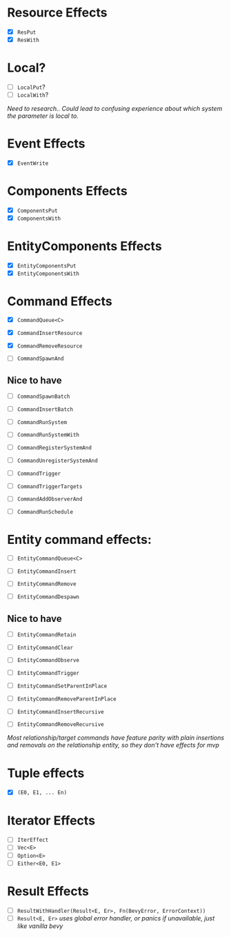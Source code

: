 # Resource Effects
- [x] `ResPut`
- [x] `ResWith`

# Local?
- [ ] `LocalPut`?
- [ ] `LocalWith`?

*Need to research.. Could lead to confusing experience about which system the parameter is local to.*

# Event Effects
- [x] `EventWrite`

# Components Effects
- [x] `ComponentsPut`
- [x] `ComponentsWith`

# EntityComponents Effects
- [x] `EntityComponentsPut`
- [x] `EntityComponentsWith`

# Command Effects
- [x] `CommandQueue<C>`

- [x] `CommandInsertResource`
- [x] `CommandRemoveResource`

- [ ] `CommandSpawnAnd`

## Nice to have
- [ ] `CommandSpawnBatch`
- [ ] `CommandInsertBatch`

- [ ] `CommandRunSystem`
- [ ] `CommandRunSystemWith`
- [ ] `CommandRegisterSystemAnd`
- [ ] `CommandUnregisterSystemAnd`

- [ ] `CommandTrigger`
- [ ] `CommandTriggerTargets`
- [ ] `CommandAddObserverAnd`

- [ ] `CommandRunSchedule`

# Entity command effects:
- [ ] `EntityCommandQueue<C>`

- [ ] `EntityCommandInsert`
- [ ] `EntityCommandRemove`
- [ ] `EntityCommandDespawn`

## Nice to have
- [ ] `EntityCommandRetain`
- [ ] `EntityCommandClear`

- [ ] `EntityCommandObserve`
- [ ] `EntityCommandTrigger`

- [ ] `EntityCommandSetParentInPlace`
- [ ] `EntityCommandRemoveParentInPlace`

- [ ] `EntityCommandInsertRecursive`
- [ ] `EntityCommandRemoveRecursive`

*Most relationship/target commands have feature parity with plain insertions
and removals on the relationship entity, so they don't have effects for mvp*

# Tuple effects
- [x] `(E0, E1, ... En)`

# Iterator Effects
- [ ] `IterEffect`
- [ ] `Vec<E>`
- [ ] `Option<E>`
- [ ] `Either<E0, E1>`

# Result Effects
- [ ] `ResultWithHandler(Result<E, Er>, Fn(BevyError, ErrorContext))`
- [ ] `Result<E, Er>` *uses global error handler, or panics if unavailable, just like vanilla bevy*
